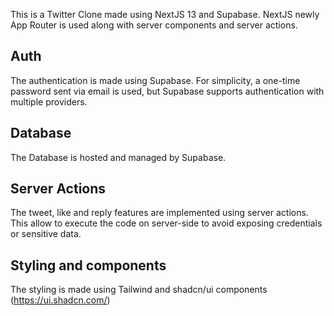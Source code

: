 This is a Twitter Clone made using NextJS 13 and Supabase. NextJS newly App Router is used along with server components and server actions.

## Auth
The authentication is made using Supabase. For simplicity, a one-time password sent via email is used, but Supabase supports authentication with multiple providers.

## Database
The Database is hosted and managed by Supabase.

## Server Actions
The tweet, like and reply features are implemented using server actions. This allow to execute the code on server-side to avoid exposing credentials or sensitive data.

## Styling and components
The styling is made using Tailwind and shadcn/ui components (https://ui.shadcn.com/)